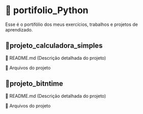 # 📂 portifolio_Python
Esse é o portifólio dos meus exercícios, trabalhos e projetos de aprendizado.

## 📂projeto_calculadora_simples
📄 README.md (Descrição detalhada do projeto)
  
📎 Arquivos do projeto

## 📂projeto_bitntime
📄 README.md (Descrição detalhada do projeto)
  
📎 Arquivos do projeto
